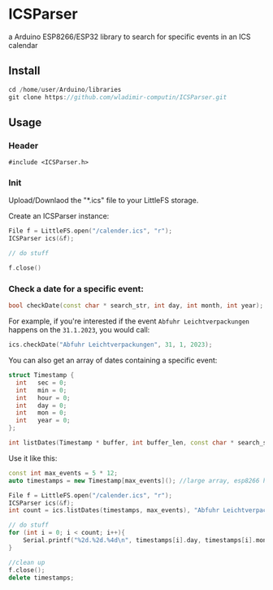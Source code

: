 # ICSParser
a Arduino ESP8266/ESP32 library to search for specific events in an ICS calendar

## Install
```cpp
cd /home/user/Arduino/libraries
git clone https://github.com/wladimir-computin/ICSParser.git
```

## Usage

### Header

``` #include <ICSParser.h> ```

### Init
Upload/Downlaod the "*.ics" file to your LittleFS storage. 

Create an ICSParser instance:

```cpp
File f = LittleFS.open("/calender.ics", "r");
ICSParser ics(&f);

// do stuff

f.close()
``` 

### Check a date for a specific event:

```cpp
bool checkDate(const char * search_str, int day, int month, int year);
``` 

For example, if you're interested if the event `Abfuhr Leichtverpackungen` happens on the `31.1.2023`, you would call:

```cpp
ics.checkDate("Abfuhr Leichtverpackungen", 31, 1, 2023);
``` 

You can also get an array of dates containing a specific event:

```cpp
struct Timestamp {
  int	sec = 0;
  int	min = 0;
  int	hour = 0;
  int	day = 0;
  int	mon = 0;
  int	year = 0;
};

int listDates(Timestamp * buffer, int buffer_len, const char * search_str);
```

Use it like this:

```cpp
const int max_events = 5 * 12;
auto timestamps = new Timestamp[max_events](); //large array, esp8266 have much more heap than stack memory.

File f = LittleFS.open("/calender.ics", "r");
ICSParser ics(&f);
int count = ics.listDates(timestamps, max_events), "Abfuhr Leichtverpackungen");

// do stuff
for (int i = 0; i < count; i++){
	Serial.printf("%2d.%2d.%4d\n", timestamps[i].day, timestamps[i].mon, timestamps[i].year);
}

//clean up
f.close();
delete timestamps;
```


